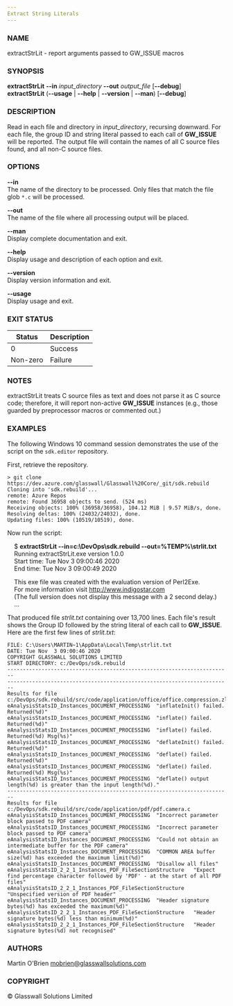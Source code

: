 ```yaml
---
Extract String Literals
---
```


### **NAME**
extractStrLit - report arguments passed to GW_ISSUE macros

### **SYNOPSIS**
**extractStrLit** **--in** *input_directory* **--out** *output_file* [**--debug**]  
**extractStrLit** (**--usage** | **--help** | **--version** | **--man**) [**--debug**]

### **DESCRIPTION**
Read in each file and directory in *input_directory*, recursing downward. For each file, the group ID and string literal passed to each call of **GW_ISSUE** will be reported. The output file will contain the names of all C source files found, and all non-C source files.

### **OPTIONS**
**--in**  
The name of the directory to be processed. Only files that match the file glob `*.c` will be processed.

**--out**  
The name of the file where all processing output will be placed.

**--man**  
Display complete documentation and exit.

**--help**  
Display usage and description of each option and exit.

**--version**  
Display version information and exit.

**--usage**  
Display usage and exit.

### **EXIT STATUS**
|Status|Description
|---|---
0|Success
Non-zero|Failure

### **NOTES**
extractStrLit treats C source files as text and does not parse it as C source code; therefore, it will report non-active **GW_ISSUE** instances (e.g., those guarded by preprocessor macros or commented out.)

### **EXAMPLES**
The following Windows 10 command session demonstrates the use of the script on the `sdk.editor` repository.

First, retrieve the repository.

    > git clone https://dev.azure.com/glasswall/Glasswall%20Core/_git/sdk.rebuild
    Cloning into 'sdk.rebuild'...
    remote: Azure Repos
    remote: Found 36958 objects to send. (524 ms)
    Receiving objects: 100% (36958/36958), 104.12 MiB | 9.57 MiB/s, done.
    Resolving deltas: 100% (24032/24032), done.
    Updating files: 100% (10519/10519), done.

Now run the script:

&nbsp;&nbsp;&nbsp;&nbsp;$ **extractStrLit --in=c:\DevOps\sdk.rebuild --out=%TEMP%\strlit.txt**  
&nbsp;&nbsp;&nbsp;&nbsp;Running extractStrLit.exe version 1.0.0  
&nbsp;&nbsp;&nbsp;&nbsp;Start time:  Tue Nov  3 09:00:46 2020  
&nbsp;&nbsp;&nbsp;&nbsp;End time: Tue Nov  3 09:00:49 2020  

&nbsp;&nbsp;&nbsp;&nbsp;This exe file was created with the evaluation version of Perl2Exe.  
&nbsp;&nbsp;&nbsp;&nbsp;For more information visit http://www.indigostar.com  
&nbsp;&nbsp;&nbsp;&nbsp;(The full version does not display this message with a 2 second delay.)  
&nbsp;&nbsp;&nbsp;&nbsp;...  

That produced file *strlit.txt* containing over 13,700 lines. Each file's result shows the Group ID followed by the string literal of each call to **GW_ISSUE**. Here are the first few lines of *strlit.txt*:

    FILE: C:\Users\MARTIN~1\AppData\Local\Temp\strlit.txt
    DATE: Tue Nov  3 09:00:46 2020
    COPYRIGHT GLASSWALL SOLUTIONS LIMITED
    START DIRECTORY: c:/DevOps/sdk.rebuild
    ------------------------------------------------------------------------
    ------------------------------------------------------------------------
    Results for file c:/DevOps/sdk.rebuild/src/code/application/office/office.compression.zlib.c
    eAnalysisStatsID_Instances_DOCUMENT_PROCESSING	"inflateInit() failed. Returned(%d)"
    eAnalysisStatsID_Instances_DOCUMENT_PROCESSING	"inflate() failed. Returned(%d)"
    eAnalysisStatsID_Instances_DOCUMENT_PROCESSING	"inflate() failed. Returned(%d) Msg(%s)"
    eAnalysisStatsID_Instances_DOCUMENT_PROCESSING	"deflateInit() failed. Returned(%d)"
    eAnalysisStatsID_Instances_DOCUMENT_PROCESSING	"deflate() failed. Returned(%d)"
    eAnalysisStatsID_Instances_DOCUMENT_PROCESSING	"deflate() failed. Returned(%d) Msg(%s)"
    eAnalysisStatsID_Instances_DOCUMENT_PROCESSING	"deflate() output length(%d) is greater than the input length(%d)."
    ------------------------------------------------------------------------
    Results for file c:/DevOps/sdk.rebuild/src/code/application/pdf/pdf.camera.c
    eAnalysisStatsID_Instances_DOCUMENT_PROCESSING	"Incorrect parameter block passed to PDF camera"
    eAnalysisStatsID_Instances_DOCUMENT_PROCESSING	"Incorrect parameter block passed to PDF camera"
    eAnalysisStatsID_Instances_DOCUMENT_PROCESSING	"Could not obtain an intermediate buffer for the PDF camera"
    eAnalysisStatsID_Instances_DOCUMENT_PROCESSING	"COMMON AREA buffer size(%d) has exceeded the maximum limit(%d)"
    eAnalysisStatsID_Instances_DOCUMENT_PROCESSING	"Disallow all files"
    eAnalysisStatsID_2_2_1_Instances_PDF_FileSectionStructure	"Expect find percentage character followed by 'PDF' - at the start of all PDF files"
    eAnalysisStatsID_2_2_1_Instances_PDF_FileSectionStructure	"Unspecified version of PDF header"
    eAnalysisStatsID_Instances_DOCUMENT_PROCESSING	"Header signature bytes(%d) has exceeded the maximum(%d)"
    eAnalysisStatsID_2_2_1_Instances_PDF_FileSectionStructure	"Header signature bytes(%d) less than minimum(%d)"
    eAnalysisStatsID_2_2_1_Instances_PDF_FileSectionStructure	"Header signature bytes(%d) not recognised"


### **AUTHORS**
Martin O'Brien <mobrien@glasswallsolutions.com>

### **COPYRIGHT**
&copy; Glasswall Solutions Limited
